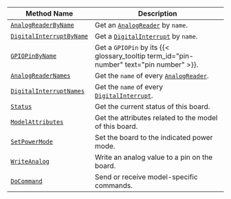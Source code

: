 <!-- prettier-ignore -->
Method Name | Description
----------- | -----------
[`AnalogReaderByName`](/components/board/#analogreaderbyname) | Get an [`AnalogReader`](/components/board/#analogs) by `name`.
[`DigitalInterruptByName`](/components/board/#digitalinterruptbyname) | Get a [`DigitalInterrupt`](/components/board/#digital_interrupts) by `name`.
[`GPIOPinByName`](/components/board/#gpiopinbyname) | Get a `GPIOPin` by its {{< glossary_tooltip term_id="pin-number" text="pin number" >}}.
[`AnalogReaderNames`](/components/board/#analogreadernames) | Get the `name` of every [`AnalogReader`](/components/board/#analogs).
[`DigitalInterruptNames`](/components/board/#digitalinterruptnames) | Get the `name` of every [`DigitalInterrupt`](/components/board/#digital_interrupts).
[`Status`](/components/board/#status) | Get the current status of this board.
[`ModelAttributes`](/components/board/#modelattributes) | Get the attributes related to the model of this board.
[`SetPowerMode`](/components/board/#setpowermode) | Set the board to the indicated power mode.
[`WriteAnalog`](/components/board/#writeanalog) | Write an analog value to a pin on the board.
[`DoCommand`](/components/board/#docommand) | Send or receive model-specific commands.
